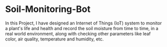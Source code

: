 # Soil-Monitoring-Bot
In this Project, I have designed an Internet of Things (IoT) system to monitor a plant's life and health and record the soil moisture from time to time, in a real world environment, along with checking other parameters like leaf color, air quality, temperature and humidity, etc.
